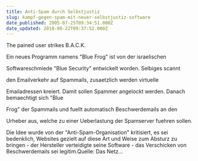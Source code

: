 ```yaml
---
title: Anti-Spam durch Selbstjustiz
slug: kampf-gegen-spam-mit-neuer-selbstjustiz-software
date_published: 2005-07-25T09:34:51.000Z
date_updated: 2018-08-22T09:37:52.000Z
---
```


The pained user strikes B.A.C.K.

Ein neues Programm namens "Blue Frog" ist von der israelischen

Softwareschmiede "Blue Security" entwickelt worden. Selbiges scannt

den Emailverkehr auf Spammails, zusaetzlich werden virtuelle

Emailadressen kreiert.
Damit sollen Spammer angelockt werden. Danach bemaechtigt sich "Blue

Frog" der Spammails und fuellt automatisch Beschwerdemails an den

Urheber aus, welche zu einer Ueberlastung der Spamserver fuehren sollen.

Die Idee wurde von der "Anti-Spam-Organisation" kritisiert, es sei
bedenklich, Websites gezielt auf diese Art und Weise zum Absturz zu
bringen - der Hersteller verteidigte seine Software - das Verschicken
von Beschwerdemails sei legitim.Quelle: Das Netz...
